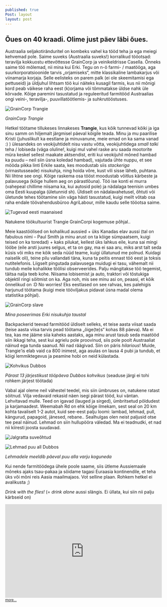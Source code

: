 ```yaml
---
published: true
Post: layout
layout: post
---
```

## Õues on 40 kraadi. Olime just päev läbi õues.

Austraalia seljakotiränduritel on kombeks vahel ka tööd teha ja ega meiegi kehvemad pole. Saime  suveks (Austraalia suveks!) korralikud tööotsad: teravilja kokkuostu ettevõttesse GrainCorp ja veinikeldrisse Casella. Õnneks saime töö mõlemad, nii mina kui Erki. Tegu on n-ö farmi- / maatööga, aga suurkorporatsioonide tarvis „orjamiseks“, mitte klassikaline lambakarjus või viinamarja korjaja. Selle eelisteks on parem palk (ei ole skeemitamisi ega pettuseid) ja üldjuhul lihtsam töö kui näiteks kusagil farmis, kus nii mõnigi kord peab väikese raha eest (k)orjama või tõmmatakse üldse nahk üle kõrvade. Kõige paremini tasustatud ja reguleeritud farmitööd Austraalias ongi veini-, teravilja-, puuvillatöötlemis- ja suhkrutööstuses.   

![GrainCorp Trangie](/images/too2.jpg "GrainCorp Trangie")

_GrainCorp Trangie_

Hetkel töötame tillukeses linnakeses **Trangie**, kus kõik tunnevad kõiki ja iga sinu samm on hiljemalt järgmisel päeval kõigile teada. Minu ja mu paarilise Kristi (juhuslikult ka eestlane ja minuvanune, meie emad on ka sama vanad :) ) ülesandeks on veokijuhtidelt nisu vastu võtta, veokijuhtidega _small talki_ teha / lobiseda (väga oluline!, kuigi mul vahel raske aru saada mootorite müra keskel sellest maakate aktsendist, eriti kui veokijuhil mõned hambad ka puudu – neil siin üsna koledad hambad), vajutada ühte nuppu, et see mööda pikka linti Erkile saata, kes moodustab siis _stackeriga_ (virnastusseade) nisukuhja, ning hoida võre, kust vili sisse läheb, puhtana. Nii lihtne see ongi. Kõige raskema osa tööst moodustab  võitlus kärbeste ja palavusega (kõige hullem aeg on pärastlõuna). Töö ise konti ei murra (vahepeal chillime niisama ka, kui autosid pole) ja nädalaga teenisin umbes oma Eesti kuupalga (ületunnid sh). Üldiselt on nädalavahetusel, õhtuti või ületunde tehes töötamine siin väga hästi tasustatud, kuigi meilt võtab osa raha endale töövahendusbüroo AgriLabour, mille kaudu selle tööotsa saime. 

![Tugevad eesti maanaised](/images/kirke_kristi.jpg "Tugevad eesti maanaised")

Natukene töökultuurist Trangie GrainCorpi kogemuse põhjal.. 

Meie kaastöölised on kohalikud aussied + üks Kanadas elav aussi (tal on fabulous nimi – Paul Smith ja minu arust on ta kõige sümpaatsem, kuigi teised on ka toredad) + kaks pilukat, kellest üks lahkus eile, kuna sai mingi lööbe (eile arsti juures selgus, et ta on gay, ma ei saa aru, miks arst talt seda küsis või miks me kõik seda nüüd teame, kuigi üllatunud me polnud. Kuidagi naiselik oli), teine pilu vallandati täna, kuna ta peitis ennast töö eest ja toksis nutitelefonis. Liigselt pingutada palavusega muidugi ei tasu, vähemalt nii tundub meile kohalikke töölisi observeerides. Palju mängitakse töö tegemist, täitsa nalja teeb kohe. Niisama lobisemist ja auto, traktori või tõstukiga objektil ringi sõitmist on ka. Aga noh, mis see minu asi on, peaasi, et kõik õnnelikud on :D No worries! Eks eestlased on see rahvas, kes palehigis harjunud töötama (kuigi meie tööviljakus pidavat üsna madal olema statistika põhjal).

![GrainCorp slave](/images/too1.jpg "GrainCorp slave")

_Mina poseerimas Erki nisukuhja taustal_

Backpackerid teevad farmitööd üldiselt selleks, et teise aasta viisat saada (teise aasta viisa tarvis pead töötama „õige(te)s“ kohas 88 päeva). Ma ei tea, kas me jääme siia kaheks aastaks, aga minu arust tasub seda maatööd siin ikkagi teha, sest kui agrielu pole proovinud, siis pole poolt Austraaliat näinud ega tunda saanud. Nii nad räägivad. Siin on päris _hilarious_! Muide, Trangie’is elab vaid ca 800 inimest, aga asulas  on lausa 4 pubi ja tundub, et kõigi lemmiktegevus ja peamine hobi on neid külastada. 

![Kohvikus Dubbos](/images/dubbo_cafe.jpg "Kohvikus Dubbos")

_Pärast 13 järjestikust tööpäeva Dubbos kohvikus_ (seaduse järgi ei tohi rohkem järjest töötada)

Vabal ajal oleme neil vähestel teedel, mis siin ümbruses on, natukene ratast sõitnud. Vilja vedavaid rekasid näen isegi pärast tööd, kui väntan. Lehvitavad mulle. Teed on igavad (lauged ja sirged), ümbritsetud põldudest ja karjamaadest. Weemabah Rd on ehk kõige ilmekam, sest seal on 20 km kohta tavaliselt 1-2 autot, kuid see-eest palju loomi: lambad, lehmad, pull, kängurud, papagoid, jänesed, rebane.. Sealhulgas olen neist paljusid otse tee peal näinud. Lehmad on siin hullupööra väledad. Ma ei teadnudki, et nad nii kiiresti joosta suudavad. 

![Jalgratta suveõhtud](/images/trangie_cycle.jpg "Jalgratta suveõhtud")

![Lehmad puu all Dubbos](/images/lehmad.jpg "Lehmad puu all Dubbos")

_Lehmadele meeldib päeval puu alla varju koguneda_

Kui nende farmitöödega ühele poole saame, siis ütleme Aussiemaale mõneks ajaks tsau-pakaa ja sõidame tagasi Euraasia kontinendile, et teha üks või mõni reis Aasia maailmajaos. Vot selline plaan. Rohkem hetkel ei avalikusta ;)

_Drink with the flies!_ 
(= _drink alone_ aussi slängis. Ei üllata, kui siin nii palju kärbseid on)

<iframe src='http://www.blogabond.com/BlogMap.aspx?tripID=283216' width='100%' height='300' frameborder=0 scrolling=no></iframe><a href='http://www.blogabond.com/TripView.aspx?tripID=283216' style='font-size:80%;'>more...</a>
